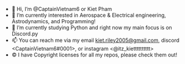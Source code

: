 - 👋 Hi, I’m @CaptainVietnam6 or Kiet Pham
- 👀 I’m currently interested in Aerospace & Electrical engineering, Astrodynamics, and Programming!
- 🌱 I’m currently studying Python and right now my main focus is on Discord.py
- 📫 You can reach me via my email <kiet.riley2005@gmail.com>, discord <CaptainVietnam6#0001>, or instagram <@itz_kietttttttttt>
- ©  I have Copyright licenses for all my repos, please check them out!
